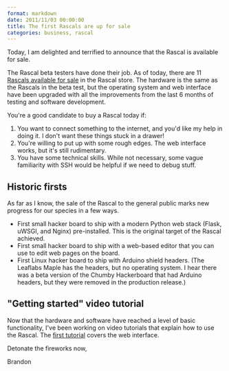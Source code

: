 ```yaml
---
format: markdown
date: 2011/11/03 00:00:00
title: The first Rascals are up for sale
categories: business, rascal
---
```

Today, I am delighted and terrified to announce that the Rascal is available for sale.

The Rascal beta testers have done their job. As of today, there are 11 [Rascals available for sale][1] in the Rascal store. The hardware is the same as the Rascals in the beta test, but the operating system and web interface have been upgraded with all the improvements from the last 6 months of testing and software development.

You're a good candidate to buy a Rascal today if:

 1. You want to connect something to the internet, and you'd like my help in doing it. I don't want these things stuck in a drawer!
 2. You're willing to put up with some rough edges. The web interface works, but it's still rudimentary.
 3. You have some technical skills. While not necessary, some vague familiarity with SSH would be helpful if we need to debug stuff.

## Historic firsts ##

As far as I know, the sale of the Rascal to the general public marks new progress for our species in a few ways.

 * First small hacker board to ship with a modern Python web stack (Flask, uWSGI, and Nginx) pre-installed. This is the original target of the Rascal achieved.
 * First small hacker board to ship with a web-based editor that you can use to edit web pages on the board.
 * First Linux hacker board to ship with Arduino shield headers. (The Leaflabs Maple has the headers, but no operating system. I hear there was a beta version of the Chumby Hackerboard that had Arduino headers, but they were removed in the production release.)

## "Getting started" video tutorial ##

Now that the hardware and software have reached a level of basic functionality, I've been working on video tutorials that explain how to use the Rascal. The [first tutorial][2] covers the web interface.

Detonate the fireworks now,

Brandon

[1]: http://store.rascalmicro.com/
[2]: /docs/basic-tutorial-getting-started.html
